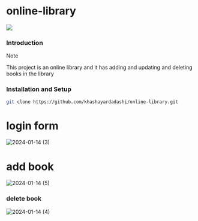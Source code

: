 # online-library
  <a href="https://skillicons.dev">
    <img src="https://skillicons.dev/icons?i=php,bootstrap,mysql,javascript,git" />
  </a>
  
### Introduction
> [!NOTE]
> This project is an online library and it has adding and updating and deleting books in the library
### Installation and Setup
```bash
git clone https://github.com/khashayardadashi/online-library.git
```
# login form

![2024-01-14 (3)](https://github.com/khashayardadashi/online-library/assets/115826321/8341f46d-87ec-4d72-a023-f72fb8eafb0e)

# add book

![2024-01-14 (5)](https://github.com/khashayardadashi/online-library/assets/115826321/9083a674-33f2-4afd-9769-80e9af1bfc8d)

### delete book

![2024-01-14 (4)](https://github.com/khashayardadashi/online-library/assets/115826321/60ddcb60-939a-4b31-8f39-abbe597d3914)


